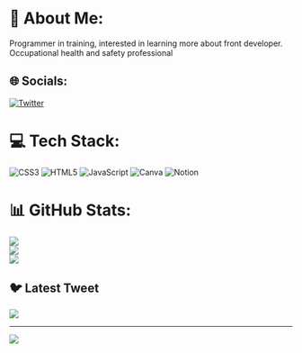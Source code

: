 # 💫 About Me:
Programmer in training, interested in learning more about front developer. Occupational health and safety professional


## 🌐 Socials:
[![Twitter](https://img.shields.io/badge/Twitter-%231DA1F2.svg?logo=Twitter&logoColor=white)](https://twitter.com/@Heavendew1) 

# 💻 Tech Stack:
![CSS3](https://img.shields.io/badge/css3-%231572B6.svg?style=for-the-badge&logo=css3&logoColor=white) ![HTML5](https://img.shields.io/badge/html5-%23E34F26.svg?style=for-the-badge&logo=html5&logoColor=white) ![JavaScript](https://img.shields.io/badge/javascript-%23323330.svg?style=for-the-badge&logo=javascript&logoColor=%23F7DF1E) ![Canva](https://img.shields.io/badge/Canva-%2300C4CC.svg?style=for-the-badge&logo=Canva&logoColor=white) ![Notion](https://img.shields.io/badge/Notion-%23000000.svg?style=for-the-badge&logo=notion&logoColor=white)
# 📊 GitHub Stats:
![](https://github-readme-stats.vercel.app/api?username=HeavenIam&theme=radical&hide_border=false&include_all_commits=true&count_private=true)<br/>
![](https://github-readme-streak-stats.herokuapp.com/?user=HeavenIam&theme=radical&hide_border=false)<br/>
![](https://github-readme-stats.vercel.app/api/top-langs/?username=HeavenIam&theme=radical&hide_border=false&include_all_commits=true&count_private=true&layout=compact)

## 🐦 Latest Tweet
[![](https://gtce.itsvg.in/api?username=@Heavendew1)](https://github.com/VishwaGauravIn/github-twitter-card-embed)

---
[![](https://visitcount.itsvg.in/api?id=HeavenIam&icon=0&color=10)](https://visitcount.itsvg.in)

<!-- Proudly created with GPRM ( https://gprm.itsvg.in ) -->
